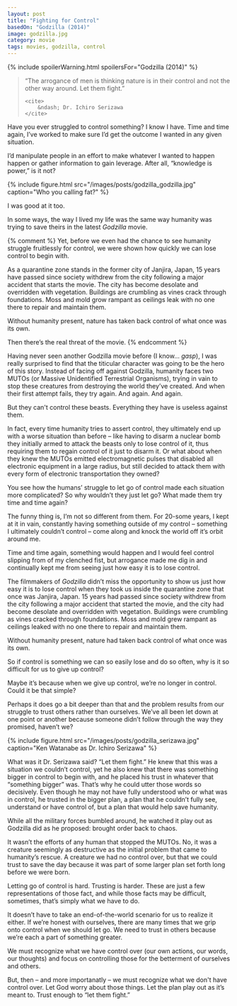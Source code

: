 ```yaml
---
layout: post
title: "Fighting for Control"
basedOn: "Godzilla (2014)"
image: godzilla.jpg
category: movie
tags: movies, godzilla, control
---
```


{% include spoilerWarning.html spoilersFor="Godzilla (2014)" %}

<blockquote>
    <p>
        “The arrogance of men is thinking nature is in their control and not the other way 
        around. Let them fight.”
    </p>
    
    <cite>
        &ndash; Dr. Ichiro Serizawa
    </cite>
</blockquote>

Have you ever struggled to control something? I know I have. Time and time again, I’ve worked to make sure I’d get the outcome I wanted in any given situation.

I’d manipulate people in an effort to make whatever I wanted to happen happen or gather information to gain leverage. After all, “knowledge is power,” is it not?

{% include figure.html src="/images/posts/godzilla_godzilla.jpg" caption="Who you calling fat?" %}

I was good at it too.

In some ways, the way I lived my life was the same way humanity was trying to save theirs in the latest <i>Godzilla</i> movie. 

{% comment %}
Yet, before we even had the chance to see humanity struggle fruitlessly for control, we were shown how quickly we can lose control to begin with. 

As a quarantine zone stands in the former city of Janjira, Japan, 15 years have passed since society withdrew from the city following a major accident that starts the movie. The city has become desolate and overridden with vegetation. Buildings are crumbling as vines crack through foundations. Moss and mold grow rampant as ceilings leak with no one there to repair and maintain them.

Without humanity present, nature has taken back control of what once was its own.
 
Then there’s the real threat of the movie. 
{% endcomment %}

Having never seen another Godzilla movie before (I know&hellip; <i>gasp</i>), I was really surprised to find that the titicular character was going to be the hero of this story. Instead of facing off against Godzilla, humanity faces two MUTOs (or Massive Unidentified Terrestrial Organisms), trying in vain to stop these creatures from destroying the world they’ve created. And when their first attempt fails, they try again. And again. And again.
 
But they can't control these beasts. Everything they have is useless against them.
 
In fact, every time humanity tries to assert control, they ultimately end up with a worse situation than before &ndash; like having to disarm a nuclear bomb they initially armed to attack the beasts only to lose control of it, thus requiring them to regain control of it just to disarm it. Or what about when they knew the MUTOs emitted electromagnetic pulses that disabled all electronic equipment in a large radius, but still decided to attack them with every form of electronic transportation they owned?
 
You see how the humans’ struggle to let go of control made each situation more complicated? So why wouldn’t they just let go? What made them try time and time again?
 
The funny thing is, I’m not so different from them. For 20-some years, I kept at it in vain, constantly having something outside of my control &ndash; something I ultimately couldn’t control &ndash; come along and knock the world off it’s orbit around me. 

Time and time again, something would happen and I would feel control slipping from of my clenched fist, but arrogance made me dig in and continually kept me from seeing just how easy it is to lose control.

The filmmakers of <i>Godzilla</i> didn’t miss the opportunity to show us just how easy it is to lose control when they took us inside the quarantine zone that once was Janjira, Japan. 15 years had passed since society withdrew from the city following a major accident that started the movie, and the city had become desolate and overridden with vegetation. Buildings were crumbling as vines cracked through foundations. Moss and mold grew rampant as ceilings leaked with no one there to repair and maintain them.

Without humanity present, nature had taken back control of what once was its own.

So if control is something we can so easily lose and do so often, why is it so difficult for us to give up control? 

Maybe it’s because when we give up control, we’re no longer in control. Could it be that simple?
 
Perhaps it does go a bit deeper than that and the problem results from our struggle to trust others rather than ourselves. We’ve all been let down at one point or another because someone didn’t follow through the way they promised, haven’t we?

{% include figure.html src="/images/posts/godzilla_serizawa.jpg" caption="Ken Watanabe as Dr. Ichiro Serizawa" %}

What was it Dr. Serizawa said? “Let them fight.” He knew that this was a situation we couldn’t control, yet he also knew that there was something bigger in control to begin with, and he placed his trust in whatever that &ldquo;something bigger&rdquo; was. That’s why he could utter those words so decisively. Even though he may not have fully understood who or what was in control, he trusted in the bigger plan, a plan that he couldn’t fully see, understand or have control of, but a plan that would help save humanity.
 
While all the military forces bumbled around, he watched it play out as Godzilla did as he proposed: brought order back to chaos.
 
It wasn’t the efforts of any human that stopped the MUTOs. No, it was a creature seemingly as destructive as the initial problem that came to humanity’s rescue. A creature we had no control over, but that we could trust to save the day because it was part of some larger plan set forth long before we were born.
 
Letting go of control is hard. Trusting is harder. These are just a few representations of those fact, and while those facts may be difficult, sometimes, that’s simply what we have to do.

It doesn’t have to take an end-of-the-world scenario for us to realize it either. If we’re honest with ourselves, there are many times that we grip onto control when we should let go. We need to trust in others because we’re each a part of something greater.

We must recognize what we have control over (our own actions, our words, our thoughts) and focus on controlling those for the betterment of ourselves and others.

But, then &ndash; and more importanatly &ndash; we must recognize what we don't have control over. Let God worry about those things. Let the plan play out as it’s meant to. Trust enough to “let them fight.”